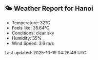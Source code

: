 <!-- WEATHER-START -->
## 🌤 Weather Report for Hanoi

- Temperature: 32°C
- Feels like: 35.64°C
- Conditions: clear sky
- Humidity: 55%
- Wind Speed: 3.6 m/s

Last updated: 2025-10-19 04:26:49 UTC
<!-- WEATHER-END -->
